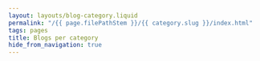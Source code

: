 ```yaml
---
layout: layouts/blog-category.liquid
permalink: "/{{ page.filePathStem }}/{{ category.slug }}/index.html"
tags: pages
title: Blogs per category
hide_from_navigation: true
---
```


